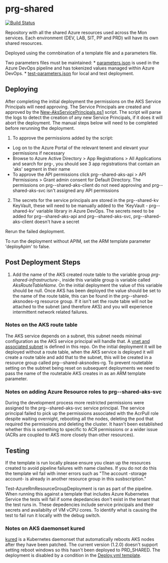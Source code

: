 # prg-shared

[![Build Status](https://dev.azure.com/logion-mon/mon/_apis/build/status/prg-shared?branchName=master)](https://dev.azure.com/logion-mon/mon/_build/latest?definitionId=5&branchName=master)

Repository with all the shared Azure resources used across the Mon services.
Each environment (DEV, LAB, SIT, PP and PRD) will have its own shared resources.

Deployed using the comnbination of a template file and a parameters file.

Two parameters files must be maintained:
    * [parameters.json](Resources/parameters.json) is used in the Azure DevOps pipeline and has tokenized values managed within Azure DevOps.
    * [test-parameters.json](Resources/template.json) for local and test deployment.

## Deploying

After completing the initial deployment the permissions on the AKS Service Principals will need approving.  The Service Principals are created and approved by the [New-AksServicePrincipals.ps1](PSScripts/New-AksServicePrincipals.ps1) script.  The script will parse the logs to detect the creation of any new Service Principals, if it does it will abort the deployment.  The manual steps below will need to be completed before rerunning the deployment.

1. To approve the permissions added by the script:
- Log on to the Azure Portal of the relevant tenent and elevant your permissions if necessary
- Browse to Azure Active Directory > App Registrations > All Applications and search for prg-<env>, you should see 3 app registrations that contain an 'aks' segment in their name
- To approve the API permissions click prg-<env>-shared-aks-api > API Permissions > Grant admin consent for Default Directory.  The permissions on prg-<env>-shared-aks-client do not need approving and prg-<env>-shared-aks-svc isn't assigned any API permissions

2. The secrets for the service principals are stored in the prg-<env>-shared-kv KeyVault, these will need to be manually added to the 'KeyVault - prg-<env>-shared-kv' variable library in Azure DevOps.  The secrets need to be added for prg-<env>-shared-aks-api and prg-<env>-shared-aks-svc, prg-<env>-shared-aks-client doesn't have a secret

Rerun the failed deployment.

To run the deployment without APIM, set the ARM template parameter 'deployApim' to false.

## Post Deployment Steps

1. Add the name of the AKS created route table to the variable group  *prg-shared-infrastructure-<env>*, inside this variable group is variable called *AksRouteTableName*.  On the initial deployment the value of this variable should be null.  Once AKS has been deployed the value should be set to the name of the route table, this can be found in the prg-<env>-shared-aksnodes-rg resource group.  If it isn't set the route table will not be attached to the subnet (and therefore AKS) and you will experience intermittent network related failures.

### Notes on the AKS route table

The AKS service depends on a subnet, this subnet needs minimal configuration as the AKS service principal will handle that.  A [vnet and associated subnet](Resources\networks\aks-vnet.json) is defined in this repo.  On the initial deployment it will be deployed without a route table, when the AKS service is deployed it will create a route table and add that to the subnet, this will be created in a resource group called prg-<env>-shared-aksnodes-rg.  To prevent routetable setting on the subtnet being reset on subsequent deployments we need to pass the name of the routetable AKS creates in as an ARM template parameter.

### Notes on adding Azure Resource roles to prg-<env>-shared-aks-svc

During the development process more restricted permissions were assigned to the prg-<env>-shared-aks-svc service principal.  The service principal failed to pick up the permissions associated with the AcrPull role despite waiting overnight, rebooting all the nodes, deleting the pod that required the permissions and deleting the cluster.  It hasn't been established whether this is something to specific to ACR permissions or a wider issue (ACRs are coupled to AKS more closely than other resources).

## Testing

If the template is run locally please ensure you clean up the resources created to avoid pipeline failures with name clashes. If you do not do this the template wil fail with inner errors such as "The account -storage account- is already in another resource group in this susbscription.\"

Test-AzureRmResourceGroupDeployment is ran as part of the pipeline.  When running this against a template that includes Azure Kubernetes Service the tests will fail if some depedancies don't exist in the tenant that the test runs in.  These depedencies include service principals and their secrets and availabilty of VM vCPU cores.  To identify what is causing the test to fail run it locally with the debug switch.

### Notes on AKS daemonset kured

[kured](https://github.com/weaveworks/kured) is a Kubernetes daemonset that automatically reboots AKS nodes after they have been patched.  The current version (1.2.0) doesn't support setting reboot windows so this hasn't been deployed to PRD_SHARED.  The deployment is disabled by a condition in the [Deploy.yml template](Resources\AzureDevOps\JobTemplates\Deploy.yml).
